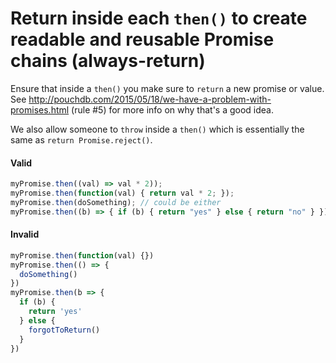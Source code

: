 # Return inside each `then()` to create readable and reusable Promise chains (always-return)

Ensure that inside a `then()` you make sure to `return` a new promise or value.
See http://pouchdb.com/2015/05/18/we-have-a-problem-with-promises.html (rule #5)
for more info on why that's a good idea.

We also allow someone to `throw` inside a `then()` which is essentially the same
as `return Promise.reject()`.

#### Valid

```js
myPromise.then((val) => val * 2));
myPromise.then(function(val) { return val * 2; });
myPromise.then(doSomething); // could be either
myPromise.then((b) => { if (b) { return "yes" } else { return "no" } });
```

#### Invalid

```js
myPromise.then(function(val) {})
myPromise.then(() => {
  doSomething()
})
myPromise.then(b => {
  if (b) {
    return 'yes'
  } else {
    forgotToReturn()
  }
})
```
